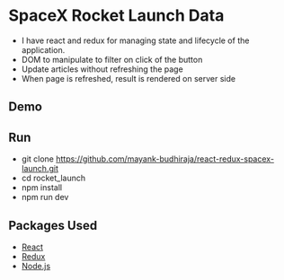 # SpaceX Rocket Launch Data
- I have react and redux for managing state and lifecycle of the application.
- DOM to manipulate to filter on click of the button
- Update articles without refreshing the page 
- When page is refreshed, result is rendered on server side

## Demo 

## Run
- git clone https://github.com/mayank-budhiraja/react-redux-spacex-launch.git
- cd rocket_launch
- npm install
- npm run dev

## Packages Used

- [React](https://reactjs.org/)
- [Redux](https://redux.js.org/)
- [Node.js](https://nodejs.org/)
